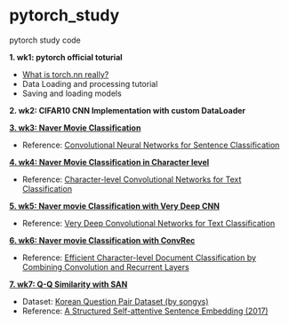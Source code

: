 # pytorch_study
pytorch study code

**1. wk1: pytorch official toturial**
  * [What is torch.nn really?](https://pytorch.org/tutorials/beginner/nn_tutorial.html)
  * Data Loading and processing tutorial
  * Saving and loading models


**2. wk2: CIFAR10 CNN Implementation with custom DataLoader**

**[3. wk3: Naver Movie Classification](https://github.com/hwyum/pytorch_study/tree/master/wk3_movie_classification)**
 * Reference: [Convolutional Neural Networks for Sentence Classification](https://arxiv.org/abs/1408.5882)

**[4. wk4: Naver Movie Classification in Character level](https://github.com/hwyum/pytorch_study/tree/master/wk4_CharacterCNN)**
 * Reference: [Character-level Convolutional Networks for Text Classification](https://arxiv.org/abs/1509.01626)

**[5. wk5: Naver movie Classification with Very Deep CNN](https://github.com/hwyum/pytorch_study/tree/master/wk5_VeryDeepCNN)**
* Reference: [Very Deep Convolutional Networks for Text Classification](https://arxiv.org/abs/1606.01781) 

**[6. wk6: Naver movie Classification with ConvRec](https://github.com/hwyum/pytorch_study/tree/master/wk6_ConvRec)**
* Reference: [Efficient Character-level Document Classification by Combining Convolution and Recurrent Layers](https://arxiv.org/abs/1602.00367)

**[7. wk7: Q-Q Similarity with SAN](https://github.com/hwyum/pytorch_study/tree/master/wk7_SAN)**
* Dataset: [Korean Question Pair Dataset (by songys)](https://github.com/songys/Question_pair)
* Reference: [A Structured Self-attentive Sentence Embedding (2017)](https://arxiv.org/abs/1703.03130) 